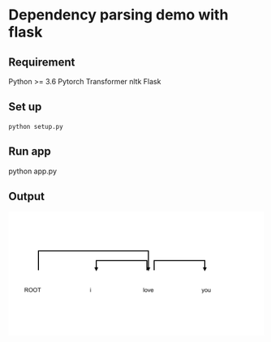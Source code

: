 # Dependency parsing demo with flask
## Requirement
Python >= 3.6
Pytorch
Transformer
nltk
Flask
## Set up
```
python setup.py
```
## Run app
python app.py
## Output
![Sample image](https://github.com/NguyenHoangAn0511/Dependency-parsing-demo-with-flask/blob/main/file.png)
